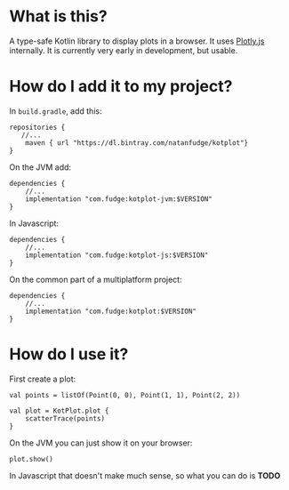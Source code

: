 # What is this?
A type-safe Kotlin library to display plots in a browser. It uses [Plotly.js](https://plot.ly/javascript/) internally. 
It is currently very early in development, but usable. 
# How do I add it to my project?
In `build.gradle`, add this:
```
repositories {
   //...
    maven { url "https://dl.bintray.com/natanfudge/kotplot"}
}
```

On the JVM add:
```
dependencies {
    //...
    implementation "com.fudge:kotplot-jvm:$VERSION"
}
```
In Javascript:
```
dependencies {
    //...
    implementation "com.fudge:kotplot-js:$VERSION"
}
```
On the common part of a multiplatform project:
```
dependencies {
    //...
    implementation "com.fudge:kotplot:$VERSION"
}
```

# How do I use it?
First create a plot:
```
val points = listOf(Point(0, 0), Point(1, 1), Point(2, 2))

val plot = KotPlot.plot {
    scatterTrace(points)
}
```

On the JVM you can just show it on your browser:
```
plot.show()
```
In Javascript that doesn't make much sense, so what you can do is **TODO**
